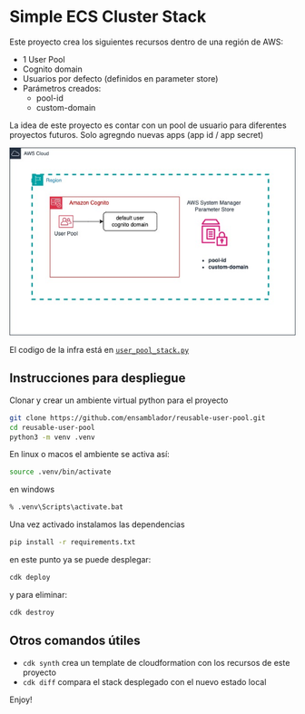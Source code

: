 
# Simple ECS Cluster Stack

Este proyecto crea los siguientes recursos dentro de una región de AWS:

* 1 User Pool
* Cognito domain 
* Usuarios por defecto (definidos en parameter store)
* Parámetros creados:
    * pool-id
    * custom-domain


La idea de este proyecto es contar con un pool de usuario para diferentes proyectos futuros. Solo agregndo nuevas apps (app id / app secret)



![user pool](/user-pool.jpg)

El codigo de la infra está en [`user_pool_stack.py`](user_pool/user_pool_stack.py)



## Instrucciones para despliegue


Clonar y crear un ambiente virtual python para el proyecto

```zsh
git clone https://github.com/ensamblador/reusable-user-pool.git
cd reusable-user-pool
python3 -m venv .venv
```

En linux o macos el ambiente se activa así:

```zsh
source .venv/bin/activate
```

en windows

```cmd
% .venv\Scripts\activate.bat
```

Una vez activado instalamos las dependencias
```zsh
pip install -r requirements.txt
```

en este punto ya se puede desplegar:

```zsh
cdk deploy
```

y para eliminar:

```zsh
cdk destroy
```


## Otros comandos útiles

 * `cdk synth`       crea un template de cloudformation con los recursos de este proyecto
 * `cdk diff`        compara el stack desplegado con el nuevo estado local

Enjoy!
